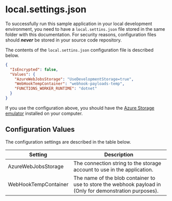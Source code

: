 ﻿local.settings.json
===================

To successfully run this sample application in your local development environment, you need to have a `local.settins.json` file stored in the same folder with this documentation. For security reasons, configuration files should ***never*** be stored in your source code repository.

The contents of the `local.settins.json` configuration file is described below.

``` JSON
{
  "IsEncrypted": false,
  "Values": {
    "AzureWebJobsStorage": "UseDevelopmentStorage=true",
    "WebHookTempContainer": "webhook-payloads-temp",
    "FUNCTIONS_WORKER_RUNTIME": "dotnet"
  }
}
```

If you use the configuration above, you should have the [Azure Storage emulator](https://docs.microsoft.com/en-gb/azure/storage/common/storage-use-emulator) installed on your computer.

Configuration Values
--------------------

The configuration settings are described in the table below.

|Setting|Description|
|-------|-----------|
|AzureWebJobsStorage|The connection string to the storage account to use in the application.|
|WebHookTempContainer|The name of the blob container to use to store the webhook payload in (Only for demonstration purposes).|